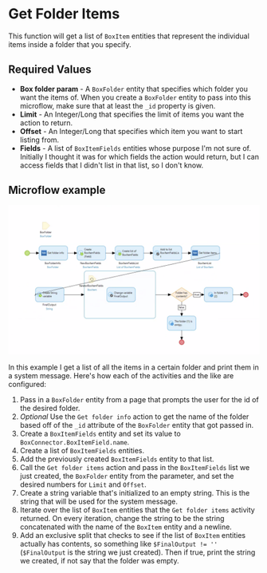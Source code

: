 # Get Folder Items

This function will get a list of `BoxItem` entities that represent the individual items inside a folder that you specify.

## Required Values

* **Box folder param** - A `BoxFolder` entity that specifies which folder you want the items of. When you create a `BoxFolder` entity to pass into this microflow, make sure that at least the `_id` property is given.
* **Limit** - An Integer/Long that specifies the limit of items you want the action to return.
* **Offset** - An Integer/Long that specifies which item you want to start listing from.
* **Fields** - A list of `BoxItemFields` entities whose purpose I'm not sure of. Initially I thought it was for which fields the action would return, but I can access fields that I didn't list in that list, so I don't know.

## Microflow example

![](../../res/get-folder-items.png)

In this example I get a list of all the items in a certain folder and print them in a system message. Here's how each of the activities and the like are configured:

1) Pass in a `BoxFolder` entity from a page that prompts the user for the id of the desired folder.
2) _Optional_ Use the `Get folder info` action to get the name of the folder based off of the `_id` attribute of the `BoxFolder` entity that got passed in.
3) Create a `BoxItemFields` entity and set its value to `BoxConnector.BoxItemField.name`.
4) Create a list of `BoxItemFields` entities.
5) Add the previously created `BoxItemFields` entity to that list.
6) Call the `Get folder items` action and pass in the `BoxItemFields` list we just created, the `BoxFolder` entity from the parameter, and set the desired numbers for `Limit` and `Offset`.
7) Create a string variable that's initialized to an empty string. This is the string that will be used for the system message.
8) Iterate over the list of `BoxItem` entities that the `Get folder items` activity returned. On every iteration, change the string to be the string concatenated with the name of the `BoxItem` entity and a newline.
9) Add an exclusive split that checks to see if the list of `BoxItem` entities actually has contents, so something like `$FinalOutput != ''` (`$FinalOutput` is the string we just created). Then if true, print the string we created, if not say that the folder was empty.
